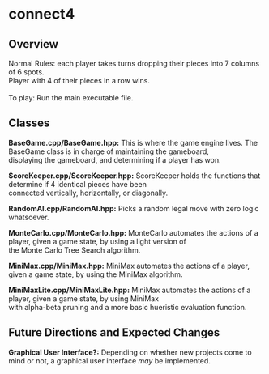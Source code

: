 # connect4

## Overview
Normal Rules: each player takes turns dropping their pieces into 7 columns of 6 spots.<br/>
Player with 4 of their pieces in a row wins.<br/>
<br/>
To play: Run the main executable file.
<br/>
## Classes

**BaseGame.cpp/BaseGame.hpp:**
This is where the game engine lives. The BaseGame class is in charge of maintaining the gameboard,<br/>
displaying the gameboard, and determining if a player has won.

**ScoreKeeper.cpp/ScoreKeeper.hpp:**
ScoreKeeper holds the functions that determine if 4 identical pieces have been <br/>
connected vertically, horizontally, or diagonally.

**RandomAI.cpp/RandomAI.hpp:**
Picks a random legal move with zero logic whatsoever.

**MonteCarlo.cpp/MonteCarlo.hpp:**
MonteCarlo automates the actions of a player, given a game state, by using a light version of <br/>
the Monte Carlo Tree Search algorithm.

**MiniMax.cpp/MiniMax.hpp:**
MiniMax automates the actions of a player, given a game state, by using the MiniMax algorithm.

**MiniMaxLite.cpp/MiniMaxLite.hpp:**
MiniMax automates the actions of a player, given a game state, by using MiniMax <br/>
with alpha-beta pruning and a more basic hueristic evaluation function.


## Future Directions and Expected Changes

**Graphical User Interface?:**
Depending on whether new projects come to mind or not, a graphical user interface *may* be implemented.
